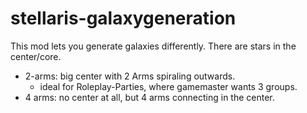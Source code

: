 # stellaris-galaxygeneration

This mod lets you generate galaxies differently. There are stars in the center/core.

- 2-arms: big center with 2 Arms spiraling outwards.
  - ideal for Roleplay-Parties, where gamemaster wants 3 groups.
- 4 arms: no center at all, but 4 arms connecting in the center.
